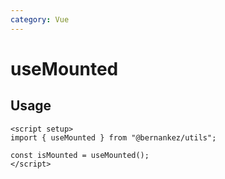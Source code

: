 ```yaml
---
category: Vue
---
```


# useMounted

## Usage

```vue
<script setup>
import { useMounted } from "@bernankez/utils";

const isMounted = useMounted();
</script>
```